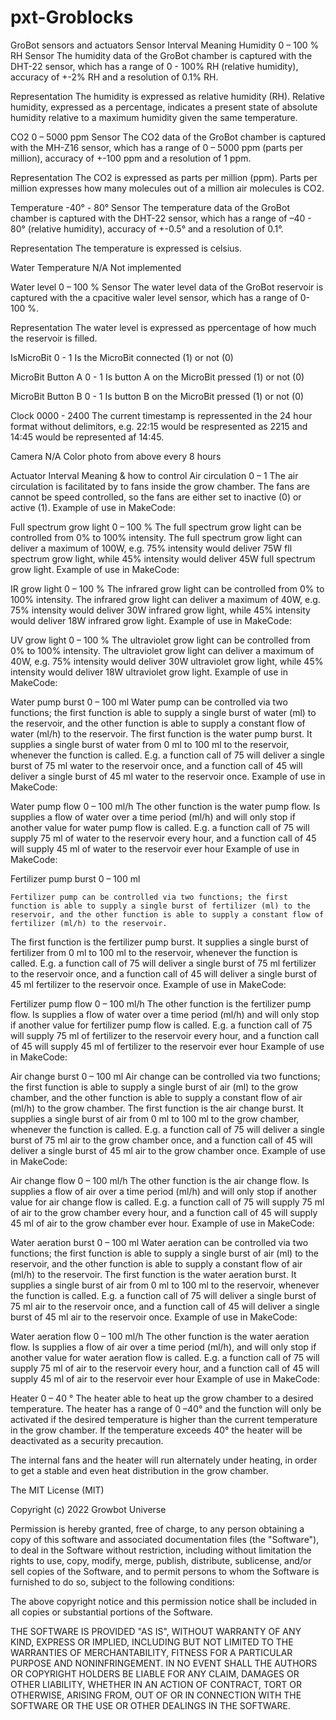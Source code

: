 # pxt-Groblocks

GroBot sensors and actuators
Sensor	Interval	Meaning
Humidity	0 – 100 % RH	Sensor
The humidity data of the GroBot chamber is captured with the DHT-22 sensor, which has a range of 0 - 100% RH (relative humidity), accuracy of +-2% RH and a resolution of 0.1% RH.

Representation
The humidity is expressed as relative humidity (RH). Relative humidity, expressed as a percentage, indicates a present state of absolute humidity relative to a maximum humidity given the same temperature.

CO2	0 – 5000 ppm	Sensor
The CO2 data of the GroBot chamber is captured with the MH-Z16 sensor, which has a range of 0 – 5000 ppm (parts per million), accuracy of +-100 ppm and a resolution of 1 ppm.

Representation
The CO2 is expressed as parts per million (ppm). Parts per million expresses how many molecules out of a million air molecules is CO2.

Temperature	-40° - 80°	Sensor
The temperature data of the GroBot chamber is captured with the DHT-22 sensor, which has a range of –40 - 80° (relative humidity), accuracy of +-0.5° and a resolution of 0.1°.

Representation
The temperature is expressed is celsius.

Water Temperature	N/A	Not implemented

Water level	0 – 100 %	Sensor
The water level data of the GroBot reservoir is captured with the a cpacitive waler level sensor, which has a range of 0- 100 %.

Representation
The water level is expressed as ppercentage of how much the reservoir is filled.

IsMicroBit	0 - 1	Is the MicroBit connected (1) or not (0)

MicroBit Button A	0 - 1	Is button A on the MicroBit pressed (1) or not (0)

MicroBit Button B	0 - 1	Is button B on the MicroBit pressed (1) or not (0)

Clock	0000 - 2400	The current timestamp is repressented in the 24 hour format without delimitors, e.g. 22:15 would be respresented as 2215 and 14:45 would be represented af 14:45.

Camera	N/A	Color photo from above every 8 hours



Actuator	Interval	Meaning & how to control
Air circulation	0 – 1	The air circulation is facilitated by to fans inside the grow chamber. The fans are cannot be speed controlled, so the fans are either set to inactive (0) or active (1).
Example of use in MakeCode:
 


Full spectrum grow light	0 – 100 %	The full spectrum grow light can be controlled from 0% to 100% intensity. The full spectrum grow light can deliver a maximum of 100W, e.g. 75% intensity would deliver 75W fll spectrum grow light, while 45% intensity would deliver 45W full spectrum grow light.
Example of use in MakeCode:
 

IR grow light	0 – 100 %	The infrared grow light can be controlled from 0% to 100% intensity. The infrared grow light can deliver a maximum of 40W, e.g. 75% intensity would deliver 30W infrared grow light, while 45% intensity would deliver 18W infrared grow light.
Example of use in MakeCode:
 

UV grow light	0 – 100 %	The ultraviolet grow light can be controlled from 0% to 100% intensity. The ultraviolet grow light can deliver a maximum of 40W, e.g. 75% intensity would deliver 30W ultraviolet grow light, while 45% intensity would deliver 18W ultraviolet grow light.
Example of use in MakeCode:
 

Water pump burst	0 – 100 ml	Water pump can be controlled via two functions; the first function is able to supply a single burst of water (ml) to the reservoir, and the other function is able to supply a constant flow of water (ml/h) to the reservoir.
The first function is the water pump burst. It supplies a single burst of water from 0 ml to 100 ml to the reservoir, whenever the function is called. E.g. a function call of 75 will deliver a single burst of 75 ml water to the reservoir once, and a function call of 45 will deliver a single burst of 45 ml water to the reservoir once.
Example of use in MakeCode:
 

Water pump flow	0 – 100 ml/h
	The other function is the water pump flow. Is supplies a flow of water over a time period (ml/h) and will only stop if another value for water pump flow is called. E.g. a function call of 75 will supply 75 ml of water to the reservoir every hour, and a function call of 45 will supply 45 ml of water to the reservoir ever hour
Example of use in MakeCode:

 

Fertilizer pump burst	0 – 100 ml

	Fertilizer pump can be controlled via two functions; the first function is able to supply a single burst of fertilizer (ml) to the reservoir, and the other function is able to supply a constant flow of fertilizer (ml/h) to the reservoir.
The first function is the fertilizer pump burst. It supplies a single burst of fertilizer from 0 ml to 100 ml to the reservoir, whenever the function is called. E.g. a function call of 75 will deliver a single burst of 75 ml fertilizer to the reservoir once, and a function call of 45 will deliver a single burst of 45 ml fertilizer to the reservoir once.
Example of use in MakeCode:

 

Fertilizer pump flow 	0 – 100 ml/h	The other function is the fertilizer pump flow. Is supplies a flow of water over a time period (ml/h) and will only stop if another value for fertilizer pump flow is called. E.g. a function call of 75 will supply 75 ml of fertilizer to the reservoir every hour, and a function call of 45 will supply 45 ml of fertilizer to the reservoir ever hour
Example of use in MakeCode:
 

Air change burst	0 – 100 ml	Air change can be controlled via two functions; the first function is able to supply a single burst of air (ml) to the grow chamber, and the other function is able to supply a constant flow of air (ml/h) to the grow chamber.
The first function is the air change burst. It supplies a single burst of air from 0 ml to 100 ml to the grow chamber, whenever the function is called. E.g. a function call of 75 will deliver a single burst of 75 ml air to the grow chamber once, and a function call of 45 will deliver a single burst of 45 ml air to the grow chamber once.
Example of use in MakeCode:
 

Air change flow	0 – 100 ml/h	The other function is the air change flow. Is supplies a flow of air over a time period (ml/h) and will only stop if another value for air change flow is called. E.g. a function call of 75 will supply 75 ml of air to the grow chamber every hour, and a function call of 45 will supply 45 ml of air to the grow chamber ever hour.
Example of use in MakeCode:


Water aeration burst	0 – 100 ml	Water aeration can be controlled via two functions; the first function is able to supply a single burst of air (ml) to the reservoir, and the other function is able to supply a constant flow of air (ml/h) to the reservoir.
The first function is the water aeration burst. It supplies a single burst of air from 0 ml to 100 ml to the reservoir, whenever the function is called. E.g. a function call of 75 will deliver a single burst of 75 ml air to the reservoir once, and a function call of 45 will deliver a single burst of 45 ml air to the reservoir once.
Example of use in MakeCode:
 

Water aeration flow	0 – 100 ml/h	The other function is the water aeration flow. Is supplies a flow of air over a time period (ml/h), and will only stop if another value for water aeration flow is called. E.g. a function call of 75 will supply 75 ml of air to the reservoir every hour, and a function call of 45 will supply 45 ml of air to the reservoir ever hour
Example of use in MakeCode:
 

Heater	0 – 40 °	The heater able to heat up the grow chamber to a desired temperature. The heater has a range of 0 –40° and the function will only be activated if the desired temperature is higher than the current temperature in the grow chamber. If the temperature exceeds 40° the heater will be deactivated as a security precaution.

The internal fans and the heater will run alternately under heating, in order to get a stable and even heat distribution in the grow chamber.

The MIT License (MIT)

Copyright (c) 2022 Growbot Universe

Permission is hereby granted, free of charge, to any person obtaining a copy of this software and associated documentation files (the "Software"), to deal in the Software without restriction, including without limitation the rights to use, copy, modify, merge, publish, distribute, sublicense, and/or sell copies of the Software, and to permit persons to whom the Software is furnished to do so, subject to the following conditions:

The above copyright notice and this permission notice shall be included in all copies or substantial portions of the Software.

THE SOFTWARE IS PROVIDED "AS IS", WITHOUT WARRANTY OF ANY KIND, EXPRESS OR IMPLIED, INCLUDING BUT NOT LIMITED TO THE WARRANTIES OF MERCHANTABILITY, FITNESS FOR A PARTICULAR PURPOSE AND NONINFRINGEMENT. IN NO EVENT SHALL THE AUTHORS OR COPYRIGHT HOLDERS BE LIABLE FOR ANY CLAIM, DAMAGES OR OTHER LIABILITY, WHETHER IN AN ACTION OF CONTRACT, TORT OR OTHERWISE, ARISING FROM, OUT OF OR IN CONNECTION WITH THE SOFTWARE OR THE USE OR OTHER DEALINGS IN THE SOFTWARE.




